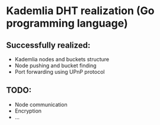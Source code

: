 # Kademlia DHT realization (Go programming language)
## Successfully realized:
- Kademlia nodes and buckets structure
- Node pushing and bucket finding
- Port forwarding using UPnP protocol
## TODO:
- Node communication
- Encryption
- ...
